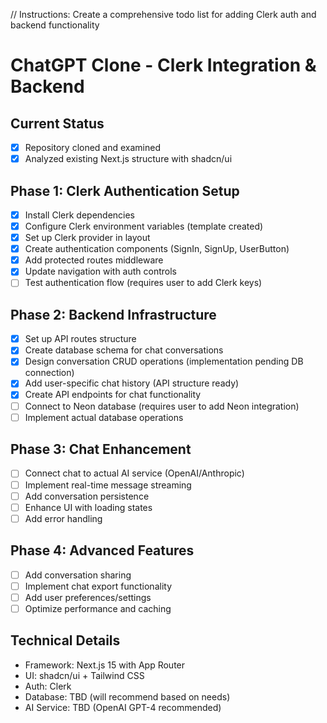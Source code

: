 // Instructions: Create a comprehensive todo list for adding Clerk auth and backend functionality

# ChatGPT Clone - Clerk Integration & Backend

## Current Status
- [x] Repository cloned and examined
- [x] Analyzed existing Next.js structure with shadcn/ui

## Phase 1: Clerk Authentication Setup
- [x] Install Clerk dependencies
- [x] Configure Clerk environment variables (template created)
- [x] Set up Clerk provider in layout
- [x] Create authentication components (SignIn, SignUp, UserButton)
- [x] Add protected routes middleware
- [x] Update navigation with auth controls
- [ ] Test authentication flow (requires user to add Clerk keys)

## Phase 2: Backend Infrastructure
- [x] Set up API routes structure
- [x] Create database schema for chat conversations
- [x] Design conversation CRUD operations (implementation pending DB connection)
- [x] Add user-specific chat history (API structure ready)
- [x] Create API endpoints for chat functionality
- [ ] Connect to Neon database (requires user to add Neon integration)
- [ ] Implement actual database operations

## Phase 3: Chat Enhancement
- [ ] Connect chat to actual AI service (OpenAI/Anthropic)
- [ ] Implement real-time message streaming
- [ ] Add conversation persistence
- [ ] Enhance UI with loading states
- [ ] Add error handling

## Phase 4: Advanced Features
- [ ] Add conversation sharing
- [ ] Implement chat export functionality
- [ ] Add user preferences/settings
- [ ] Optimize performance and caching

## Technical Details
- Framework: Next.js 15 with App Router
- UI: shadcn/ui + Tailwind CSS
- Auth: Clerk
- Database: TBD (will recommend based on needs)
- AI Service: TBD (OpenAI GPT-4 recommended)
